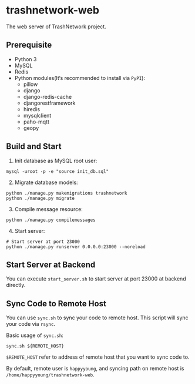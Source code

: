 # trashnetwork-web
The web server of TrashNetwork project.

## Prerequisite

+ Python 3
+ MySQL
+ Redis
+ Python modules(It‘s recommended to install via `PyPI`):
  + pillow 
  + django
  + django-redis-cache
  + djangorestframework
  + hiredis
  + mysqlclient
  + paho-mqtt
  + geopy

## Build and Start

1. Init database as MySQL root user:

```shell
mysql -uroot -p -e "source init_db.sql"
```

2. Migrate database models:

```shell
python ./manage.py makemigrations trashnetwork
python ./manage.py migrate
```

3. Compile message resource:

```shell
python ./manage.py compilemessages
```

4. Start server:

```shell
# Start server at port 23000
python ./manage.py runserver 0.0.0.0:23000 --noreload
```
## Start Server at Backend

You can execute `start_server.sh`  to start server at port 23000 at backend directly.

## Sync Code to Remote Host

You can use `sync.sh` to sync your code to remote host. This script will sync your code via `rsync`.

Basic usage of `sync.sh`:

```shell
sync.sh ${REMOTE_HOST}
```

`$REMOTE_HOST` refer to address of remote host that you want to sync code to.

By default, remote user is `happyyoung`, and syncing path on remote host is `/home/happyyoung/trashnetwork-web`.